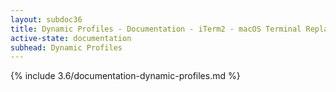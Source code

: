 ```yaml
---
layout: subdoc36
title: Dynamic Profiles - Documentation - iTerm2 - macOS Terminal Replacement
active-state: documentation
subhead: Dynamic Profiles
---
```

{% include 3.6/documentation-dynamic-profiles.md %}

